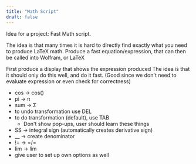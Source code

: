 ```yaml
---
title: "Math Script"
draft: false
---
```


Idea for a project: Fast Math script. 

The idea is that many times it is hard to directly find exactly what you need to produce LaTeX math. Produce a fast equation/expression, that can then be called into Wolfram, or LaTeX

First produce a display that shows the expression produced
The idea is that it should only do this well, and do it fast.
(Good since we don't need to evaluate expression or even check for correctness)

- cos -> cos()
- pi -> π
- sum -> Σ
- to undo transformation use DEL
- to do transformation (default), use TAB
	- Don't show pop-ups, user should learn these things
- SS -> integral sign (automatically creates derivative sign)
- __ -> create denominator
- != -> =/=
- lim -> lim
- give user to set up own options as well

